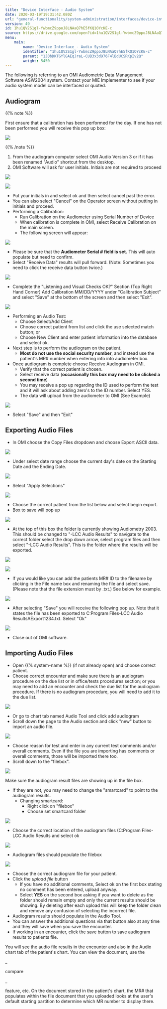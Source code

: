 ```yaml
---
title: "Device Interface - Audio System"
date: 2020-03-19T19:31:42.080Z
url: "general-functionality/system-administration/interfaces/device-interface-audio-system.html"
version: 49
id: 1hu1QV2S1gl-YwbmcZ9ppoJ8LNAaQ7hE5fKQ1OYcKE-c
source: https://drive.google.com/open?id=1hu1QV2S1gl-YwbmcZ9ppoJ8LNAaQ7hE5fKQ1OYcKE-c
menu:
    main:
        name: "Device Interface - Audio System"
        identifier: "1hu1QV2S1gl-YwbmcZ9ppoJ8LNAaQ7hE5fKQ1OYcKE-c"
        parent: "1J0bDKTGYlGAEqJraL-CUB3x3d976F4lBdUCSRKpIv2Q"
        weight: 5450
---
```

The following is referring to an OMI Audiometric Data Management Software ASW2004 system. Contact your MIE Implementer to see if your audio system model can be interfaced or quoted.

## Audiogram

{{% note %}}

First ensure that a calibration has been performed for the day. If one has not been performed you will receive this pop up box:

![](../../../external_files/8fb2b6a9ef61e80118fe3ab73711029a.png)

{{% /note %}}


1. From the audiogram computer select OMI Audio Version 3 or if it has been renamed "Audio" shortcut from the desktop.
2. OMI Software will ask for user initials. Initials are not required to proceed

![](../../../external_files/3f70e57e998e79ccd57d47bd3eed646e.png)

![](../../../external_files/855bc86d3d671ca59abc4d4db0ddc426.png)

* Put your initials in and select ok and then select cancel past the error.
* You can also select "Cancel" on the Operator screen without putting in initials and proceed.
* Performing a Calibration:
    * Run Calibration on the Audiometer using Serial Number of Device
    * When calibration is complete in OMI, select Receive Calibration on the main screen.
    * The following screen will appear:

![](../../../external_files/73313ca85ca279375dbe580a28bab82e.png)

* Please be sure that the <strong>Audiometer Serial # field is set.</strong> This will auto populate but need to confirm.
* Select "Receive Data" results will pull forward. (Note: Sometimes you need to click the receive data button twice.)

![](../../../external_files/7b7d8d464cb3a486712b636be9212b6e.png)

* Complete the "Listening and Visual Checks OK?" Section (Top Right Hand Corner) Add Calibration MM/DD/YYYY under "Calibration Subject" and select "Save" at the bottom of the screen and then select "Exit".

![](../../../external_files/a9a71c9d0635c4f5040764e7c79153ee.png)

* Performing an Audio Test:
    * Choose Select/Add Client
    * Choose correct patient from list and click the use selected match button; or
    * Choose New Client and enter patient information into the database and select ok.
* Next step is to perform the audiogram on the patient.
    * <strong>Most do not use the social security number</strong>, and instead use the patient's MR# number when entering info into audiometer box.
* Once audiogram is complete choose Receive Audiogram in OMI.
    * Verify that the correct patient is chosen.
    * Select receive data (<strong>occasionally this box may need to be clicked a second time</strong>)
    * You may receive a pop up regarding the ID used to perform the test and it will ask about adding zero's to the ID number. Select YES.
    * The data will upload from the audiometer to OMI (See Example)

![](../../../external_files/efe9966b0ccf654e1f08944330d9f01f.png)

* Select "Save" and then "Exit"

## Exporting Audio Files

* In OMI choose the Copy Files dropdown and choose Export ASCII data.

![](../../../external_files/349451e4c3bd55edccbe3b6c2352c6d7.png)

* Under select date range choose the current day's date on the Starting Date and the Ending Date.

![](../../../external_files/e346d69c9ba91ac9b7a6cacc1485512e.png)

* Select "Apply Selections"

![](../../../external_files/46df33e5955ea50af039d9961abcee2d.png)

* Choose the correct patient from the list below and select begin export.
* Box to save will pop up

![](../../../external_files/f62d10a45c854c1a14f34bd96a8c99d5.png)

* At the top of this box the folder is currently showing Audiometry 2003. This should be changed to "-LCC Audio Results" to navigate to the correct folder select the drop down arrow, select program files and then select "-LCC Audio Results". This is the folder where the results will be exported.

![](../../../external_files/5ad0941530fde572fdb432987fc33151.png)

![](../../../external_files/41bf6521624c632d0c57360ca39eb814.png)

* If you would like you can add the patients MR# ID to the filename by clicking in the File name box and renaming the file and select save. (Please note that the file extension must by .txt.) See below for example.

![](../../../external_files/ca3bec3b8023478bd0f334aecf834665.png)

* After selecting "Save" you will receive the following pop up. Note that it states the file has been exported to C:Program Files-LCC Audio ResultsAExport1234.txt. Select "Ok"

![](../../../external_files/220414ecf058e7b1f9016d675794902a.png)

* Close out of OMI software.

## Importing Audio Files

* Open {{% system-name %}} (if not already open) and choose correct patient.
* Choose correct encounter and make sure there is an audiogram procedure on the due list or in office/tests procedures section; or you may need to add an encounter and check the due list for the audiogram procedure. If there is no audiogram procedure, you will need to add it to the due list.

![](../../../external_files/e7477ca1f48f7297c0bb956656c2bf5b.png)

* Or go to chart tab named Audio Tool and click add audiogram
* Scroll down the page to the Audio section and click "new" button to import an audio file.

![](../../../external_files/297187a510d534c79ce8046eceeea654.png)

* Choose reason for test and enter in any current test comments and/or overall comments. Even if the file you are importing has comments or overall comments, those will be imported there too.
* Scroll down to the "filebox".

![](../../../external_files/e561e130d20b75069dccec192c535c7a.png)

Make sure the audiogram result files are showing up in the file box.

* If they are not, you may need to change the "smartcard" to point to the audiogram results.
    * Changing smartcard:
        * Right click on "filebox"
        * Choose set smartcard folder

![](../../../external_files/59abe2c8e01e624902ba7acb8558e81e.png)

* Choose the correct location of the audiogram files (C:Program Files-LCC Audio Results and select ok

![](../../../external_files/3148206f4683dc2a346c32d2f7ed2b32.png)

* Audiogram files should populate the filebox

![](../../../external_files/fadc862c3ec28abf795c9e19c1b0bafd.png)

* Choose the correct audiogram file for your patient.
* Click the <em>upload file</em> button
    * If you have no additional comments, Select ok on the first box stating no comment has been entered, upload anyway.
    * Select <strong>YES</strong> on the second box asking if you want to delete as the folder should remain empty and only the current results should be showing. By deleting after each upload this will keep the folder clean and remove any confusion of selecting the incorrect file.
* Audiogram results should populate in the Audio Tool.
* You can answer the additional questions via that button also at any time and they will save when you save the encounter.
* If working in an encounter, click the save button to save audiogram results to patients file.



You will see the audio file results in the encounter and also in the Audio chart tab of the patient's chart. You can view the document, use the

_

compare

_

feature, etc. On the document stored in the patient's chart, the MR# that populates within the file document that you uploaded looks at the user's default starting partition to determine which MR number to display there.



